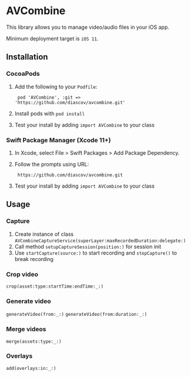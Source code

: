 # AVCombine

This library allows you to manage video/audio files in your iOS app.

Minimum deployment target is `iOS 11`.

## Installation

### CocoaPods

1. Add the following to your `Podfile`:

        pod 'AVCombine', :git => 'https://github.com/diascov/avcombine.git'

2. Install pods with `pod install`
3. Test your install by adding `import AVCombine` to your class

### Swift Package Manager (Xcode 11+)

1. In Xcode, select File > Swift Packages > Add Package Dependency.
2. Follow the prompts using URL:

        https://github.com/diascov/avcombine.git

3. Test your install by adding `import AVCombine` to your class

## Usage

### Capture

1. Create instance of class `AVCombineCaptureService(superLayer:maxRecordedDuration:delegate:)`
2. Call method `setupCaptureSession(position:)` for session init
3. Use `startCapture(source:)` to start recording and `stopCapture()` to break recording

### Crop video
`crop(asset:type:startTime:endTime:_:)`

### Generate video
`generateVideo(from:_:)`
`generateVideo(from:duration:_:)`

### Merge videos
`merge(assets:type:_:)`

### Overlays
`add(overlays:in:_:)`
